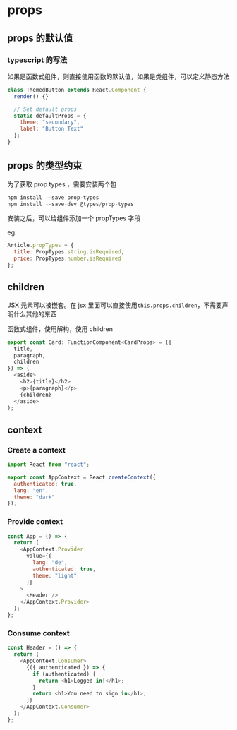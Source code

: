 # props

## props 的默认值

### typescript 的写法

如果是函数式组件，则直接使用函数的默认值，如果是类组件，可以定义静态方法

```js
class ThemedButton extends React.Component {
  render() {}

  // Set default props
  static defaultProps = {
    theme: "secondary",
    label: "Button Text"
  };
}
```

## props 的类型约束

为了获取 prop types ，需要安装两个包

```js
npm install --save prop-types
npm install --save-dev @types/prop-types
```

安装之后，可以给组件添加一个 propTypes 字段

eg:

```js
Article.propTypes = {
  title: PropTypes.string.isRequired,
  price: PropTypes.number.isRequired
};
```

## children

JSX 元素可以被嵌套。在 jsx 里面可以直接使用`this.props.children`，不需要声明什么其他的东西

函数式组件，使用解构，使用 children

```js
export const Card: FunctionComponent<CardProps> = ({
  title,
  paragraph,
  children
}) => (
  <aside>
    <h2>{title}</h2>
    <p>{paragraph}</p>
    {children}
  </aside>
);
```

## context

### Create a context

```js
import React from "react";

export const AppContext = React.createContext({
  authenticated: true,
  lang: "en",
  theme: "dark"
});
```

### Provide context

```js
const App = () => {
  return (
    <AppContext.Provider
      value={{
        lang: "de",
        authenticated: true,
        theme: "light"
      }}
    >
      <Header />
    </AppContext.Provider>
  );
};
```

### Consume context

```js
const Header = () => {
  return (
    <AppContext.Consumer>
      {({ authenticated }) => {
        if (authenticated) {
          return <h1>Logged in!</h1>;
        }
        return <h1>You need to sign in</h1>;
      }}
    </AppContext.Consumer>
  );
};
```
